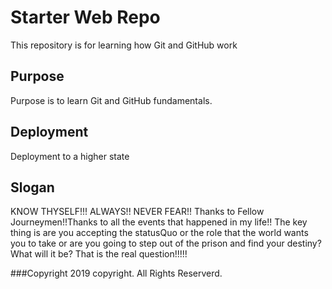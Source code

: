 # Starter Web Repo

This repository is for learning how Git and GitHub work

## Purpose

Purpose is to learn Git and GitHub fundamentals.

## Deployment
Deployment to a higher state

## Slogan
KNOW THYSELF!!! ALWAYS!! NEVER FEAR!! Thanks to Fellow Journeymen!!Thanks to all the events that happened in my life!! The key thing is are you accepting the statusQuo or the role that the world wants you to take or are you going to step out of the prison and find your destiny? What will it be? That is the real question!!!!!

###Copyright
2019 copyright. All Rights Reserverd.